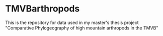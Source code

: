 # TMVBarthropods
This is the repository for data used in my master's thesis project "Comparative Phylogeography of high mountain arthropods in the TMVB"
